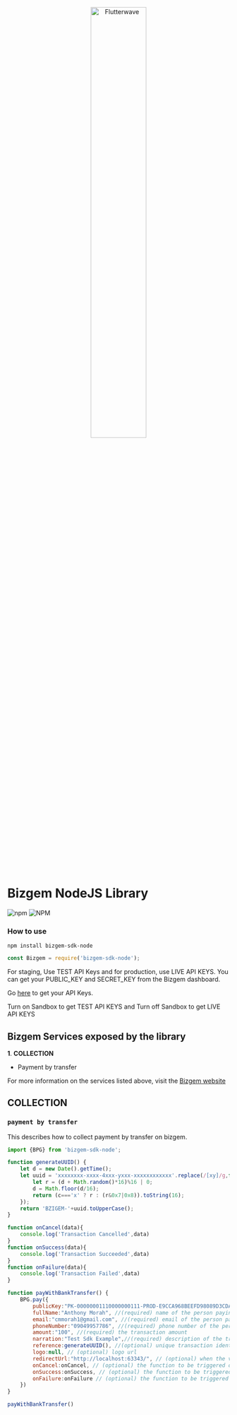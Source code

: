 <p align="center">
    <img title="Flutterwave" src="https://quikgem-repo.s3.amazonaws.com/bizlogotext.png" width="50%"/>
</p>

# Bizgem NodeJS Library

![npm](https://img.shields.io/npm/v/bizgem-sdk-node)
![NPM](https://img.shields.io/npm/l/bizgem-sdk-node)

[comment]: <> (![Node.js Package]&#40;https://github.com/Bizgem/bizgem-sdk-node/workflows/Node.js%20Package/badge.svg&#41;)
[comment]: <> (![npm]&#40;https://img.shields.io/npm/dt/bizgem-sdk-node&#41;)



### How to use

`npm install bizgem-sdk-node`


```javascript
const Bizgem = require('bizgem-sdk-node');

```

For staging, Use TEST API Keys and for production, use LIVE API KEYS.
You can get your PUBLIC_KEY and SECRET_KEY from the Bizgem dashboard.

Go [here](https://dashboard.bizgem.io/settings/settings) to get your API Keys.

Turn on Sandbox to get TEST API KEYS and Turn off Sandbox to get LIVE API KEYS

## Bizgem Services exposed by the library

**1**.  **COLLECTION**

* Payment by transfer

For more information on the services listed above, visit the [Bizgem website](https://bizgem.io)




## COLLECTION


### ```payment by transfer```

This describes how to collect payment by transfer on bizgem.



```javascript
import {BPG} from 'bizgem-sdk-node';

function generateUUID() {
    let d = new Date().getTime();
    let uuid = 'xxxxxxxx-xxxx-4xxx-yxxx-xxxxxxxxxxxx'.replace(/[xy]/g,function(c) {
        let r = (d + Math.random()*16)%16 | 0;
        d = Math.floor(d/16);
        return (c==='x' ? r : (r&0x7|0x8)).toString(16);
    });
    return 'BZIGEM-'+uuid.toUpperCase();
}

function onCancel(data){
    console.log('Transaction Cancelled',data)
}
function onSuccess(data){
    console.log('Transaction Succeeded',data)
}
function onFailure(data){
    console.log('Transaction Failed',data)
}

function payWithBankTransfer() {
    BPG.pay({
        publicKey:"PK-00000001110000000111-PROD-E9CCA968BEEFD98089D3CDAC4053FE49FA422B92F290FQWWEFEFRF", //(required) your public key, this gotten from dashboard
        fullName:"Anthony Morah", //(required) name of the person paying
        email:"cmmorah1@gmail.com", //(required) email of the person paying
        phoneNumber:"09049957786", //(required) phone number of the person paying
        amount:"100", //(required) the transaction amount
        narration:"Test Sdk Example",//(required) description of the transaction
        reference:generateUUID(), //(optional) unique transaction identifier
        logo:null, // (optional) logo url
        redirectUrl:"http://localhost:63343/", // (optional) when the value is null it assumes the current url
        onCancel:onCancel, // (optional) the function to be triggered on a cancelled transaction
        onSuccess:onSuccess, // (optional) the function to be triggered on a successful transaction
        onFailure:onFailure // (optional) the function to be triggered on a failed transaction
    })
}

payWithBankTransfer()

```